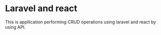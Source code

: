 # Laravel and react 
This is appllication performing CRUD operations using laravel and react by using API.
